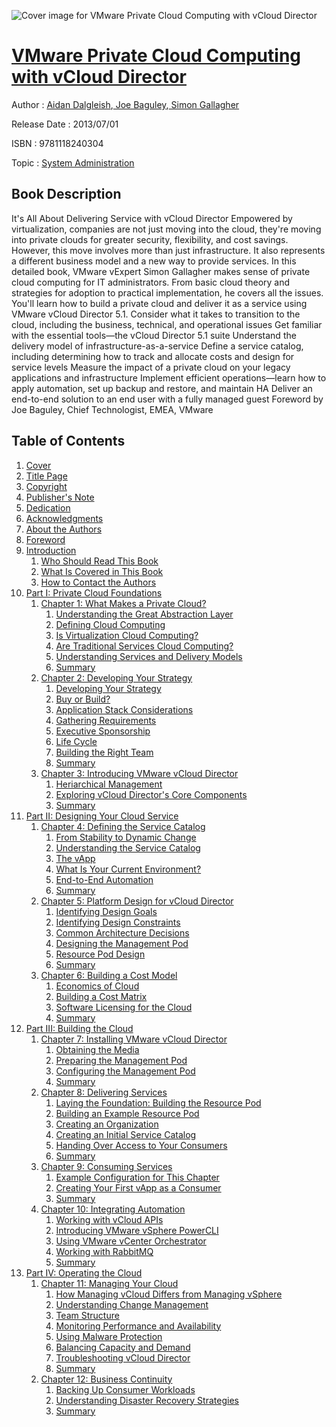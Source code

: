 ![Cover image for VMware Private Cloud Computing with vCloud Director](https://imgdetail.ebookreading.net/cover/cover/system_admin/EB9781118240304.jpg)

[VMware Private Cloud Computing with vCloud Director](https://ebookreading.net/view/book/VMware+Private+Cloud+Computing+with+vCloud+Director-EB9781118240304_1.html "VMware Private Cloud Computing with vCloud Director")
====================================================================================================================

Author : [Aidan Dalgleish](https://ebookreading.net/search/author/Aidan+Dalgleish),[ Joe Baguley](https://ebookreading.net/search/author/+Joe+Baguley),[ Simon Gallagher](https://ebookreading.net/search/author/+Simon+Gallagher)

Release Date : 2013/07/01

ISBN : 9781118240304

Topic : [System Administration](https://ebookreading.net/search/category/system-administration)

Book Description
-----------------

It's All About Delivering Service with vCloud Director
Empowered by virtualization, companies are not just moving into the cloud, they're moving into private clouds for greater security, flexibility, and cost savings. However, this move involves more than just infrastructure. It also represents a different business model and a new way to provide services. In this detailed book, VMware vExpert Simon Gallagher makes sense of private cloud computing for IT administrators. From basic cloud theory and strategies for adoption to practical implementation, he covers all the issues. You'll learn how to build a private cloud and deliver it as a service using VMware vCloud Director 5.1.
Consider what it takes to transition to the cloud, including the business, technical, and operational issues
Get familiar with the essential tools—the vCloud Director 5.1 suite
Understand the delivery model of infrastructure-as-a-service
Define a service catalog, including determining how to track and allocate costs and design for service levels
Measure the impact of a private cloud on your legacy applications and infrastructure
Implement efficient operations—learn how to apply automation, set up backup and restore, and maintain HA
Deliver an end-to-end solution to an end user with a fully managed guest
Foreword by Joe Baguley, Chief Technologist, EMEA, VMware
              
Table of Contents
-----------------

1. [Cover](https://ebookreading.net/view/book/VMware+Private+Cloud+Computing+with+vCloud+Director-EB9781118240304_1.html)
1. [Title Page](https://ebookreading.net/view/book/VMware+Private+Cloud+Computing+with+vCloud+Director-EB9781118240304_3.html)
1. [Copyright](https://ebookreading.net/view/book/VMware+Private+Cloud+Computing+with+vCloud+Director-EB9781118240304_4.html)
1. [Publisher&#39;s Note](https://ebookreading.net/view/book/VMware+Private+Cloud+Computing+with+vCloud+Director-EB9781118240304_5.html)
1. [Dedication](https://ebookreading.net/view/book/VMware+Private+Cloud+Computing+with+vCloud+Director-EB9781118240304_6.html)
1. [Acknowledgments](https://ebookreading.net/view/book/VMware+Private+Cloud+Computing+with+vCloud+Director-EB9781118240304_7.html)
1. [About the Authors](https://ebookreading.net/view/book/VMware+Private+Cloud+Computing+with+vCloud+Director-EB9781118240304_8.html)
1. [Foreword](https://ebookreading.net/view/book/VMware+Private+Cloud+Computing+with+vCloud+Director-EB9781118240304_9.html)
1. [Introduction](https://ebookreading.net/view/book/VMware+Private+Cloud+Computing+with+vCloud+Director-EB9781118240304_10.html)
    1. [Who Should Read This Book](https://ebookreading.net/view/book/VMware+Private+Cloud+Computing+with+vCloud+Director-EB9781118240304_10.html#f06_level1_1)
    1. [What Is Covered in This Book](https://ebookreading.net/view/book/VMware+Private+Cloud+Computing+with+vCloud+Director-EB9781118240304_10.html#f06_level1_2)
    1. [How to Contact the Authors](https://ebookreading.net/view/book/VMware+Private+Cloud+Computing+with+vCloud+Director-EB9781118240304_10.html#f06_level1_3)
1. [Part I: Private Cloud Foundations](https://ebookreading.net/view/book/VMware+Private+Cloud+Computing+with+vCloud+Director-EB9781118240304_11.html)
    1. [Chapter 1: What Makes a Private Cloud?](https://ebookreading.net/view/book/VMware+Private+Cloud+Computing+with+vCloud+Director-EB9781118240304_12.html)
        1. [Understanding the Great Abstraction Layer](https://ebookreading.net/view/book/VMware+Private+Cloud+Computing+with+vCloud+Director-EB9781118240304_12.html#c01_level1_1)
        1. [Defining Cloud Computing](https://ebookreading.net/view/book/VMware+Private+Cloud+Computing+with+vCloud+Director-EB9781118240304_12.html#c01_level1_2)
        1. [Is Virtualization Cloud Computing?](https://ebookreading.net/view/book/VMware+Private+Cloud+Computing+with+vCloud+Director-EB9781118240304_12.html#c01_level1_3)
        1. [Are Traditional Services Cloud Computing?](https://ebookreading.net/view/book/VMware+Private+Cloud+Computing+with+vCloud+Director-EB9781118240304_12.html#c01_level1_4)
        1. [Understanding Services and Delivery Models](https://ebookreading.net/view/book/VMware+Private+Cloud+Computing+with+vCloud+Director-EB9781118240304_12.html#c01_level1_5)
        1. [Summary](https://ebookreading.net/view/book/VMware+Private+Cloud+Computing+with+vCloud+Director-EB9781118240304_12.html#c01_level1_6)
    1. [Chapter 2: Developing Your Strategy](https://ebookreading.net/view/book/VMware+Private+Cloud+Computing+with+vCloud+Director-EB9781118240304_13.html)
        1. [Developing Your Strategy](https://ebookreading.net/view/book/VMware+Private+Cloud+Computing+with+vCloud+Director-EB9781118240304_13.html#c02_level1_1)
        1. [Buy or Build?](https://ebookreading.net/view/book/VMware+Private+Cloud+Computing+with+vCloud+Director-EB9781118240304_13.html#c02_level1_2)
        1. [Application Stack Considerations](https://ebookreading.net/view/book/VMware+Private+Cloud+Computing+with+vCloud+Director-EB9781118240304_13.html#c02_level1_3)
        1. [Gathering Requirements](https://ebookreading.net/view/book/VMware+Private+Cloud+Computing+with+vCloud+Director-EB9781118240304_13.html#c02_level1_4)
        1. [Executive Sponsorship](https://ebookreading.net/view/book/VMware+Private+Cloud+Computing+with+vCloud+Director-EB9781118240304_13.html#c02_level1_5)
        1. [Life Cycle](https://ebookreading.net/view/book/VMware+Private+Cloud+Computing+with+vCloud+Director-EB9781118240304_13.html#c02_level1_6)
        1. [Building the Right Team](https://ebookreading.net/view/book/VMware+Private+Cloud+Computing+with+vCloud+Director-EB9781118240304_13.html#c02_level1_7)
        1. [Summary](https://ebookreading.net/view/book/VMware+Private+Cloud+Computing+with+vCloud+Director-EB9781118240304_13.html#c02_level1_8)
    1. [Chapter 3: Introducing VMware vCloud Director](https://ebookreading.net/view/book/VMware+Private+Cloud+Computing+with+vCloud+Director-EB9781118240304_14.html)
        1. [Heriarchical Management](https://ebookreading.net/view/book/VMware+Private+Cloud+Computing+with+vCloud+Director-EB9781118240304_14.html#c03_level1_1)
        1. [Exploring vCloud Director&#39;s Core Components](https://ebookreading.net/view/book/VMware+Private+Cloud+Computing+with+vCloud+Director-EB9781118240304_14.html#c03_level1_2)
        1. [Summary](https://ebookreading.net/view/book/VMware+Private+Cloud+Computing+with+vCloud+Director-EB9781118240304_14.html#c03_level1_3)
1. [Part II: Designing Your Cloud Service](https://ebookreading.net/view/book/VMware+Private+Cloud+Computing+with+vCloud+Director-EB9781118240304_15.html)
    1. [Chapter 4: Defining the Service Catalog](https://ebookreading.net/view/book/VMware+Private+Cloud+Computing+with+vCloud+Director-EB9781118240304_16.html)
        1. [From Stability to Dynamic Change](https://ebookreading.net/view/book/VMware+Private+Cloud+Computing+with+vCloud+Director-EB9781118240304_16.html#c04_level1_1)
        1. [Understanding the Service Catalog](https://ebookreading.net/view/book/VMware+Private+Cloud+Computing+with+vCloud+Director-EB9781118240304_16.html#c04_level1_2)
        1. [The vApp](https://ebookreading.net/view/book/VMware+Private+Cloud+Computing+with+vCloud+Director-EB9781118240304_16.html#c04_level1_3)
        1. [What Is Your Current Environment?](https://ebookreading.net/view/book/VMware+Private+Cloud+Computing+with+vCloud+Director-EB9781118240304_16.html#c04_level1_4)
        1. [End-to-End Automation](https://ebookreading.net/view/book/VMware+Private+Cloud+Computing+with+vCloud+Director-EB9781118240304_16.html#c04_level1_5)
        1. [Summary](https://ebookreading.net/view/book/VMware+Private+Cloud+Computing+with+vCloud+Director-EB9781118240304_16.html#c04_level1_6)
    1. [Chapter 5: Platform Design for vCloud Director](https://ebookreading.net/view/book/VMware+Private+Cloud+Computing+with+vCloud+Director-EB9781118240304_17.html)
        1. [Identifying Design Goals](https://ebookreading.net/view/book/VMware+Private+Cloud+Computing+with+vCloud+Director-EB9781118240304_17.html#c05_level1_1)
        1. [Identifying Design Constraints](https://ebookreading.net/view/book/VMware+Private+Cloud+Computing+with+vCloud+Director-EB9781118240304_17.html#c05_level1_2)
        1. [Common Architecture Decisions](https://ebookreading.net/view/book/VMware+Private+Cloud+Computing+with+vCloud+Director-EB9781118240304_17.html#c05_level1_3)
        1. [Designing the Management Pod](https://ebookreading.net/view/book/VMware+Private+Cloud+Computing+with+vCloud+Director-EB9781118240304_17.html#c05_level1_4)
        1. [Resource Pod Design](https://ebookreading.net/view/book/VMware+Private+Cloud+Computing+with+vCloud+Director-EB9781118240304_17.html#c05_level1_5)
        1. [Summary](https://ebookreading.net/view/book/VMware+Private+Cloud+Computing+with+vCloud+Director-EB9781118240304_17.html#c05_level1_6)
    1. [Chapter 6: Building a Cost Model](https://ebookreading.net/view/book/VMware+Private+Cloud+Computing+with+vCloud+Director-EB9781118240304_18.html)
        1. [Economics of Cloud](https://ebookreading.net/view/book/VMware+Private+Cloud+Computing+with+vCloud+Director-EB9781118240304_18.html#c06_level1_1)
        1. [Building a Cost Matrix](https://ebookreading.net/view/book/VMware+Private+Cloud+Computing+with+vCloud+Director-EB9781118240304_18.html#c06_level1_2)
        1. [Software Licensing for the Cloud](https://ebookreading.net/view/book/VMware+Private+Cloud+Computing+with+vCloud+Director-EB9781118240304_18.html#c06_level1_3)
        1. [Summary](https://ebookreading.net/view/book/VMware+Private+Cloud+Computing+with+vCloud+Director-EB9781118240304_18.html#c06_level1_4)
1. [Part III: Building the Cloud](https://ebookreading.net/view/book/VMware+Private+Cloud+Computing+with+vCloud+Director-EB9781118240304_19.html)
    1. [Chapter 7: Installing VMware vCloud Director](https://ebookreading.net/view/book/VMware+Private+Cloud+Computing+with+vCloud+Director-EB9781118240304_20.html)
        1. [Obtaining the Media](https://ebookreading.net/view/book/VMware+Private+Cloud+Computing+with+vCloud+Director-EB9781118240304_20.html#c07_level1_1)
        1. [Preparing the Management Pod](https://ebookreading.net/view/book/VMware+Private+Cloud+Computing+with+vCloud+Director-EB9781118240304_20.html#c07_level1_2)
        1. [Configuring the Management Pod](https://ebookreading.net/view/book/VMware+Private+Cloud+Computing+with+vCloud+Director-EB9781118240304_20.html#c07_level1_3)
        1. [Summary](https://ebookreading.net/view/book/VMware+Private+Cloud+Computing+with+vCloud+Director-EB9781118240304_20.html#c07_level1_4)
    1. [Chapter 8: Delivering Services](https://ebookreading.net/view/book/VMware+Private+Cloud+Computing+with+vCloud+Director-EB9781118240304_21.html)
        1. [Laying the Foundation: Building the Resource Pod](https://ebookreading.net/view/book/VMware+Private+Cloud+Computing+with+vCloud+Director-EB9781118240304_21.html#c08_level1_1)
        1. [Building an Example Resource Pod](https://ebookreading.net/view/book/VMware+Private+Cloud+Computing+with+vCloud+Director-EB9781118240304_21.html#c08_level1_2)
        1. [Creating an Organization](https://ebookreading.net/view/book/VMware+Private+Cloud+Computing+with+vCloud+Director-EB9781118240304_21.html#c08_level1_3)
        1. [Creating an Initial Service Catalog](https://ebookreading.net/view/book/VMware+Private+Cloud+Computing+with+vCloud+Director-EB9781118240304_21.html#c08_level1_4)
        1. [Handing Over Access to Your Consumers](https://ebookreading.net/view/book/VMware+Private+Cloud+Computing+with+vCloud+Director-EB9781118240304_21.html#c08_level1_5)
        1. [Summary](https://ebookreading.net/view/book/VMware+Private+Cloud+Computing+with+vCloud+Director-EB9781118240304_21.html#c08_level1_6)
    1. [Chapter 9: Consuming Services](https://ebookreading.net/view/book/VMware+Private+Cloud+Computing+with+vCloud+Director-EB9781118240304_22.html)
        1. [Example Configuration for This Chapter](https://ebookreading.net/view/book/VMware+Private+Cloud+Computing+with+vCloud+Director-EB9781118240304_22.html#c09_level1_1)
        1. [Creating Your First vApp as a Consumer](https://ebookreading.net/view/book/VMware+Private+Cloud+Computing+with+vCloud+Director-EB9781118240304_22.html#c09_level1_2)
        1. [Summary](https://ebookreading.net/view/book/VMware+Private+Cloud+Computing+with+vCloud+Director-EB9781118240304_22.html#c09_level1_3)
    1. [Chapter 10: Integrating Automation](https://ebookreading.net/view/book/VMware+Private+Cloud+Computing+with+vCloud+Director-EB9781118240304_23.html)
        1. [Working with vCloud APIs](https://ebookreading.net/view/book/VMware+Private+Cloud+Computing+with+vCloud+Director-EB9781118240304_23.html#c10_level1_1)
        1. [Introducing VMware vSphere PowerCLI](https://ebookreading.net/view/book/VMware+Private+Cloud+Computing+with+vCloud+Director-EB9781118240304_23.html#c10_level1_2)
        1. [Using VMware vCenter Orchestrator](https://ebookreading.net/view/book/VMware+Private+Cloud+Computing+with+vCloud+Director-EB9781118240304_23.html#c10_level1_3)
        1. [Working with RabbitMQ](https://ebookreading.net/view/book/VMware+Private+Cloud+Computing+with+vCloud+Director-EB9781118240304_23.html#c10_level1_4)
        1. [Summary](https://ebookreading.net/view/book/VMware+Private+Cloud+Computing+with+vCloud+Director-EB9781118240304_23.html#c10_level1_5)
1. [Part IV: Operating the Cloud](https://ebookreading.net/view/book/VMware+Private+Cloud+Computing+with+vCloud+Director-EB9781118240304_24.html)
    1. [Chapter 11: Managing Your Cloud](https://ebookreading.net/view/book/VMware+Private+Cloud+Computing+with+vCloud+Director-EB9781118240304_25.html)
        1. [How Managing vCloud Differs from Managing vSphere](https://ebookreading.net/view/book/VMware+Private+Cloud+Computing+with+vCloud+Director-EB9781118240304_25.html#c11_level1_1)
        1. [Understanding Change Management](https://ebookreading.net/view/book/VMware+Private+Cloud+Computing+with+vCloud+Director-EB9781118240304_25.html#c11_level1_2)
        1. [Team Structure](https://ebookreading.net/view/book/VMware+Private+Cloud+Computing+with+vCloud+Director-EB9781118240304_25.html#c11_level1_3)
        1. [Monitoring Performance and Availability](https://ebookreading.net/view/book/VMware+Private+Cloud+Computing+with+vCloud+Director-EB9781118240304_25.html#c11_level1_4)
        1. [Using Malware Protection](https://ebookreading.net/view/book/VMware+Private+Cloud+Computing+with+vCloud+Director-EB9781118240304_25.html#c11_level1_5)
        1. [Balancing Capacity and Demand](https://ebookreading.net/view/book/VMware+Private+Cloud+Computing+with+vCloud+Director-EB9781118240304_25.html#c11_level1_6)
        1. [Troubleshooting vCloud Director](https://ebookreading.net/view/book/VMware+Private+Cloud+Computing+with+vCloud+Director-EB9781118240304_25.html#c11_level1_7)
        1. [Summary](https://ebookreading.net/view/book/VMware+Private+Cloud+Computing+with+vCloud+Director-EB9781118240304_25.html#c11_level1_8)
    1. [Chapter 12: Business Continuity](https://ebookreading.net/view/book/VMware+Private+Cloud+Computing+with+vCloud+Director-EB9781118240304_26.html)
        1. [Backing Up Consumer Workloads](https://ebookreading.net/view/book/VMware+Private+Cloud+Computing+with+vCloud+Director-EB9781118240304_26.html#c12_level1_1)
        1. [Understanding Disaster Recovery Strategies](https://ebookreading.net/view/book/VMware+Private+Cloud+Computing+with+vCloud+Director-EB9781118240304_26.html#c12_level1_2)
        1. [Summary](https://ebookreading.net/view/book/VMware+Private+Cloud+Computing+with+vCloud+Director-EB9781118240304_26.html#c12_level1_3)
